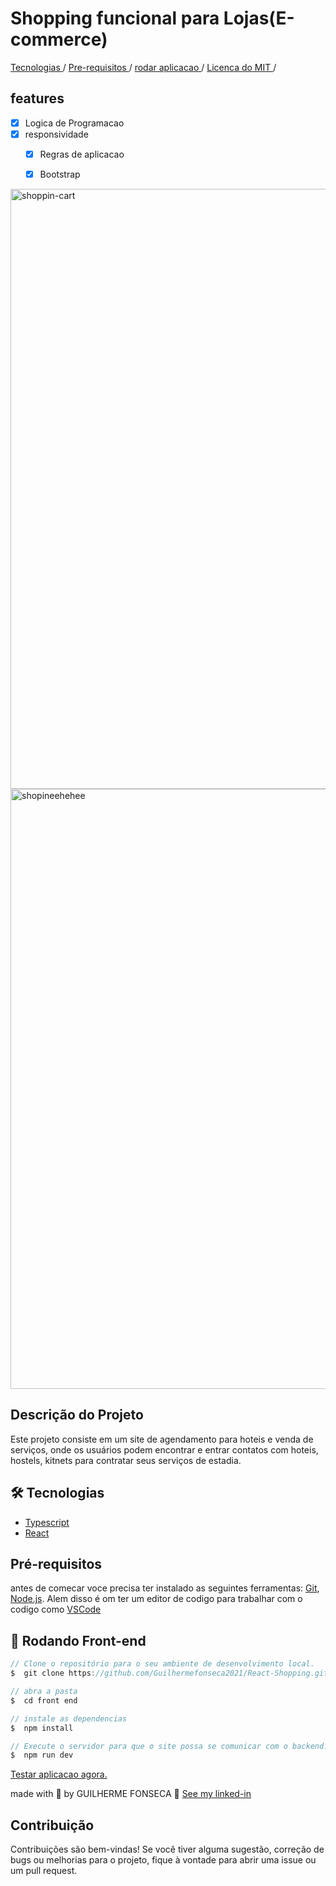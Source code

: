 
# Shopping funcional para Lojas(E-commerce)

<a style="text-align: center">   
  <a href="#🛠️-tecnologias"> Tecnologias </a> / 
  <a href="#pré-requisitos"> Pre-requisitos </a> / 
  <a href="#🎲-rodando-front-end"> rodar aplicacao </a> / 
  <a href="#contribuição"> Licenca do MIT </a> / 
</p>

## features

- [x] Logica de Programacao
- [x] responsividade
  - [x] Regras de aplicacao
  - [x] Bootstrap


<img width="960" alt="shoppin-cart" src="https://github.com/Guilhermefonseca2021/React-Shopping/assets/92196697/471f0fd0-6280-4d6a-8b95-3ac926025502">

<img width="960" alt="shopineehehee" src="https://github.com/Guilhermefonseca2021/React-Shopping/assets/92196697/0d886eb5-098a-4344-86c2-15fdae4ab9c2">

## Descrição do Projeto

Este projeto consiste em um site de agendamento para hoteis e venda de serviços, onde os usuários podem encontrar e entrar contatos com hoteis, hostels, kitnets para contratar seus serviços de estadia.

## 🛠️ Tecnologias

- [Typescript](https://www.typescriptlang.org/)
- [React](https://pt-br.react.org/)

## Pré-requisitos

antes de comecar voce precisa ter instalado as seguintes ferramentas: [Git](https://git-scm.com), [Node.js](https://nodejs.org/en/). Alem disso é om ter um editor de codigo para trabalhar com o codigo como [VSCode](https://code.visualstudio.com/)

## 🎲 Rodando Front-end

```js
// Clone o repositório para o seu ambiente de desenvolvimento local.
$  git clone https://github.com/Guilhermefonseca2021/React-Shopping.git

// abra a pasta
$  cd front end

// instale as dependencias
$  npm install

// Execute o servidor para que o site possa se comunicar com o backend.
$  npm run dev
```

<a href="">Testar aplicacao agora. </a>

made with 💜 by GUILHERME FONSECA 👋 [See my linked-in](https://www.linkedin.com/in/guilherme-fonseca-dos-santos-a49594207/)

## Contribuição

Contribuições são bem-vindas! Se você tiver alguma sugestão, correção de bugs ou melhorias para o projeto, fique à vontade para abrir uma issue ou um pull request.

